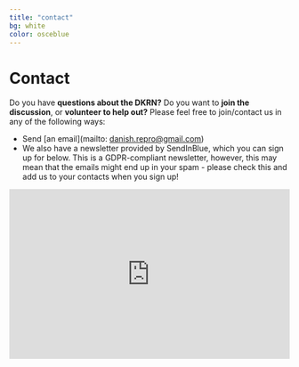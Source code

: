 ```yaml
---
title: "contact"
bg: white
color: osceblue
---
```


<a id="contact"></a>

# Contact

Do you have **questions about the DKRN?** Do you want to **join the discussion**, or **volunteer to help out?** Please feel free to join/contact us in any of the following ways:

- Send [an email](mailto: danish.repro@gmail.com)
- We also have a newsletter provided by SendInBlue, which you can sign up for below. This is a GDPR-compliant newsletter, however, this may mean that the emails might end up in your spam - please check this and add us to your contacts when you sign up!


<iframe width="540" height="305" src="https://cbce7a82.sibforms.com/serve/MUIEAALus2E1kELvO4U1dSzJuBUU1ZvF91mOGFh0uDkLYRCKnOzrT_NYCd7oaN3qWNeRO5I9dsjxeHdowuv-bQZSw6zeCwPLWrFsDwRk61oAO_c-LEeX5tyWzqwUWhG_pyXhWERez--ZxKlws-mq_uMqTyRmz61HcRRKFPfl3_Lzvu7EOnWSXfhP2N8MuDcxB9MTNc7OtJcaaWys" frameborder="0" scrolling="auto" allowfullscreen style="display: block;margin-left: auto;margin-right: auto;max-width: 100%;"></iframe>
